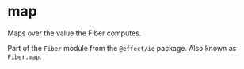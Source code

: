 # map

Maps over the value the Fiber computes.

Part of the `Fiber` module from the `@effect/io` package. Also known as `Fiber.map`.
